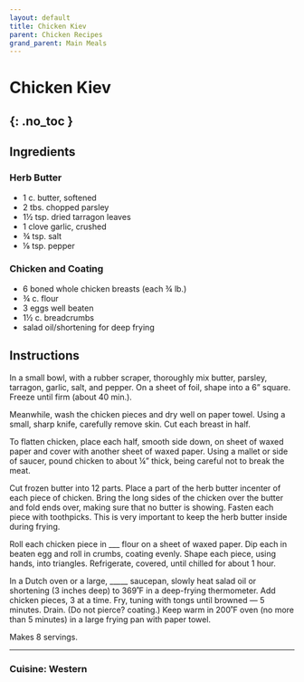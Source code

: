 ```yaml
---
layout: default
title: Chicken Kiev
parent: Chicken Recipes
grand_parent: Main Meals
---
```


# Chicken Kiev
{: .no_toc }
---

## Ingredients
### Herb Butter
<ul>
	<li>1 c. butter, softened</li>
	<li>2 tbs. chopped parsley</li>
	<li>1½ tsp. dried tarragon leaves</li>
	<li>1 clove garlic, crushed</li>
	<li>¾ tsp. salt</li>
	<li>⅛ tsp. pepper</li>
</ul>

### Chicken and Coating


<ul>
	<li>6 boned whole chicken breasts (each ¾ lb.)</li>
	<li>¾ c. flour</li>
	<li>3 eggs well beaten</li>
	<li>1½ c. breadcrumbs</li>
	<li>salad oil/shortening for deep frying</li>
</ul>

## Instructions
In a small bowl, with a rubber scraper, thoroughly mix butter, parsley, tarragon, garlic, salt, and pepper. On a sheet of foil, shape into a 6” square. Freeze until firm (about 40 min.).

Meanwhile, wash the chicken pieces and dry well on paper towel. Using a small, sharp knife, carefully remove skin. Cut each breast in half.

To flatten chicken, place each half, smooth side down, on sheet of waxed paper and cover with another sheet of waxed paper. Using a mallet or side of saucer, pound chicken to about ¼” thick, being careful not to break the meat.

Cut frozen butter into 12 parts. Place a part of the herb butter incenter of each piece of chicken. Bring the long sides of the chicken over the butter and fold ends over, making sure that no butter is showing. Fasten each piece with toothpicks. This is very important to keep the herb butter inside during frying.

Roll each chicken piece in ___ flour on a sheet of waxed paper. Dip each in beaten egg and roll in crumbs, coating evenly. Shape each piece, using hands, into triangles. Refrigerate, covered, until chilled for about 1 hour.

In a Dutch oven or a large, _____ saucepan, slowly heat salad oil or shortening (3 inches deep) to 369˚F in a deep-frying thermometer. Add chicken pieces, 3 at a time. Fry, tuning with tongs until browned — 5 minutes. Drain. (Do not pierce? coating.) Keep warm in 200˚F oven (no more than 5 minutes) in a large frying pan with paper towel.

Makes 8 servings.

--- 

### Cuisine: Western
